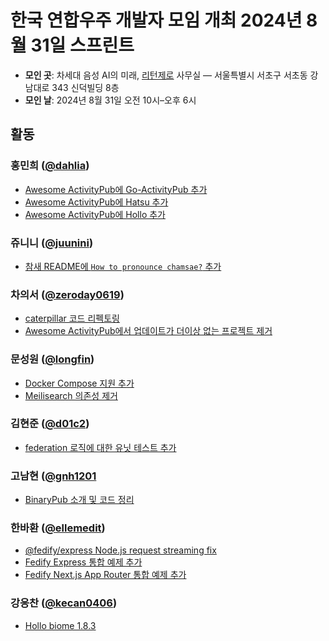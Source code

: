 한국 연합우주 개발자 모임 개최 2024년 8월 31일 스프린트
=======================================================

 -  **모인 곳**: 차세대 음성 AI의 미래, [리턴제로] 사무실
    — 서울특별시 서초구 서초동 강남대로 343 신덕빌딩 8층
 -  **모인 날**: 2024년 8월 31일 오전 10시–오후 6시

[리턴제로]: https://www.rtzr.ai/


활동
----

### 홍민희 ([@dahlia](https://github.com/dahlia))

 -  [Awesome ActivityPub에 Go-ActivityPub 추가](https://github.com/BasixKOR/awesome-activitypub/pull/53)
 -  [Awesome ActivityPub에 Hatsu 추가](https://github.com/BasixKOR/awesome-activitypub/pull/54)
 -  [Awesome ActivityPub에 Hollo 추가](https://github.com/BasixKOR/awesome-activitypub/pull/55)

### 쥬니니 ([@juunini](https://github.com/juunini))

- [참새 README에 `How to pronounce chamsae?` 추가](https://github.com/pbzweihander/chamsae/pull/37)

### 차의서 ([@zeroday0619](https://github.com/zeroday0619))

- [caterpillar 코드 리펙토링](https://github.com/gnh1201/caterpillar/pull/45)
- [Awesome ActivityPub에서 업데이트가 더이상 없는 프로젝트 제거](https://github.com/BasixKOR/awesome-activitypub/pull/50)

### 문성원 ([@longfin](https://github.com/longfin))

 -  [Docker Compose 지원 추가](https://github.com/dahlia/hollo/pull/16)
 -  [Meilisearch 의존성 제거](https://github.com/dahlia/hollo/pull/19)

### 김현준 ([@d01c2](https://github.com/d01c2))

 -  [federation 로직에 대한 유닛 테스트 추가](https://github.com/dahlia/hollo/pull/18)

### 고남현 ([@gnh1201](https;//github.com/gnh1201)

 - [BinaryPub 소개 및 코드 정리](https;//github.com/gnh1201/BinaryPub)

### 한바환 ([@ellemedit](https://github.com/ellemedit))

- [@fedify/express Node.js request streaming fix](https://github.com/dahlia/fedify-express/pull/1)
- [Fedify Express 통합 예제 추가](https://github.com/dahlia/fedify/pull/128)
- [Fedify Next.js App Router 통합 예제 추가](https://github.com/dahlia/fedify/pull/130)

### 강응찬 ([@kecan0406](https://github.com/kecan0406))

- [Hollo biome 1.8.3](https://github.com/dahlia/hollo/pull/21)

